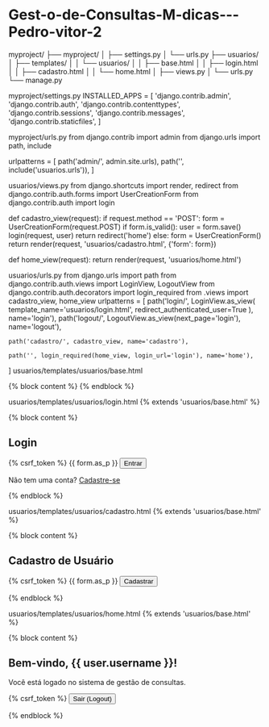 # Gest-o-de-Consultas-M-dicas---Pedro-vitor-2
myproject/
├── myproject/
│   ├── settings.py
│   └── urls.py
├── usuarios/
│   ├── templates/
│   │   └── usuarios/
│   │       ├── base.html
│   │       ├── login.html
│   │       ├── cadastro.html
│   │       └── home.html
│   ├── views.py
│   └── urls.py
└── manage.py

myproject/settings.py
INSTALLED_APPS = [
    'django.contrib.admin',
    'django.contrib.auth',
    'django.contrib.contenttypes',
    'django.contrib.sessions',
    'django.contrib.messages',
    'django.contrib.staticfiles',
]

myproject/urls.py
from django.contrib import admin
from django.urls import path, include

urlpatterns = [
    path('admin/', admin.site.urls),
    path('', include('usuarios.urls')),
]

usuarios/views.py
from django.shortcuts import render, redirect
from django.contrib.auth.forms import UserCreationForm
from django.contrib.auth import login

def cadastro_view(request):
    if request.method == 'POST':
        form = UserCreationForm(request.POST)
        if form.is_valid():
            user = form.save()
            login(request, user)
            return redirect('home')
    else:
        form = UserCreationForm()
    return render(request, 'usuarios/cadastro.html', {'form': form})

def home_view(request):
    return render(request, 'usuarios/home.html')
    
usuarios/urls.py
from django.urls import path
from django.contrib.auth.views import LoginView, LogoutView
from django.contrib.auth.decorators import login_required
from .views import cadastro_view, home_view
urlpatterns = [
    path('login/', LoginView.as_view(
        template_name='usuarios/login.html',
        redirect_authenticated_user=True
    ), name='login'),
    path('logout/', LogoutView.as_view(next_page='login'), name='logout'),

    path('cadastro/', cadastro_view, name='cadastro'),

    path('', login_required(home_view, login_url='login'), name='home'),
]
usuarios/templates/usuarios/base.html
<!doctype html>
<html lang="pt-br">
<head>
    <meta charset="utf-8">
    <meta name="viewport" content="width=device-width, initial-scale=1">
    <title>Gestão de Consultas</title>
    <link href="[https://cdn.jsdelivr.net/npm/bootstrap@5.3.3/dist/css/bootstrap.min.css](https://cdn.jsdelivr.net/npm/bootstrap@5.3.3/dist/css/bootstrap.min.css)" rel="stylesheet">
</head>
<body>
    <div class="container mt-5">
        {% block content %}
        {% endblock %}
    </div>
    <script src="[https://cdn.jsdelivr.net/npm/bootstrap@5.3.3/dist/js/bootstrap.bundle.min.js](https://cdn.jsdelivr.net/npm/bootstrap@5.3.3/dist/js/bootstrap.bundle.min.js)"></script>
</body>
</html>

usuarios/templates/usuarios/login.html
{% extends 'usuarios/base.html' %}

{% block content %}
<h2>Login</h2>
<form method="post">
    {% csrf_token %}
    {{ form.as_p }}
    <button type="submit" class="btn btn-primary">Entrar</button>
</form>
<p class="mt-3">Não tem uma conta? <a href="{% url 'cadastro' %}">Cadastre-se</a></p>
{% endblock %}

usuarios/templates/usuarios/cadastro.html
{% extends 'usuarios/base.html' %}

{% block content %}
<h2>Cadastro de Usuário</h2>
<form method="post">
    {% csrf_token %}
    {{ form.as_p }}
    <button type="submit" class="btn btn-success">Cadastrar</button>
</form>
{% endblock %}

usuarios/templates/usuarios/home.html
{% extends 'usuarios/base.html' %}

{% block content %}
<h2>Bem-vindo, {{ user.username }}!</h2>
<p>Você está logado no sistema de gestão de consultas.</p>
<form method="post" action="{% url 'logout' %}">
    {% csrf_token %}
    <button type="submit" class="btn btn-danger">Sair (Logout)</button>
</form>
{% endblock %}



